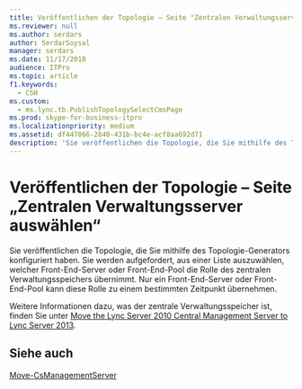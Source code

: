```yaml
---
title: Veröffentlichen der Topologie – Seite "Zentralen Verwaltungsserver auswählen"
ms.reviewer: null
ms.author: serdars
author: SerdarSoysal
manager: serdars
ms.date: 11/17/2018
audience: ITPro
ms.topic: article
f1.keywords:
  - CSH
ms.custom:
  - ms.lync.tb.PublishTopologySelectCmsPage
ms.prod: skype-for-business-itpro
ms.localizationpriority: medium
ms.assetid: df447066-2840-431b-bc4e-acf8aa692d71
description: 'Sie veröffentlichen die Topologie, die Sie mithilfe des Topologie-Generators konfiguriert haben. Sie werden aufgefordert, aus einer Liste auszuwählen, welcher Front-End-Server oder Front-End-Pool die Rolle des zentralen Verwaltungsspeichers übernimmt. Nur ein Front-End-Server oder Front-End-Pool kann diese Rolle zu einem bestimmten Zeitpunkt übernehmen.'
---
```


# <a name="publish-topology-select-cms-page"></a>Veröffentlichen der Topologie – Seite „Zentralen Verwaltungsserver auswählen“

Sie veröffentlichen die Topologie, die Sie mithilfe des Topologie-Generators konfiguriert haben. Sie werden aufgefordert, aus einer Liste auszuwählen, welcher Front-End-Server oder Front-End-Pool die Rolle des zentralen Verwaltungsspeichers übernimmt. Nur ein Front-End-Server oder Front-End-Pool kann diese Rolle zu einem bestimmten Zeitpunkt übernehmen.

Weitere Informationen dazu, was der zentrale Verwaltungsspeicher ist, finden Sie unter [Move the Lync Server 2010 Central Management Server to Lync Server 2013](/previous-versions/office/lync-server-2013/move-the-lync-server-2010-central-management-server-to-lync-server-2013).

## <a name="see-also"></a>Siehe auch

[Move-CsManagementServer](/powershell/module/skype/move-csmanagementserver?view=skype-ps)
